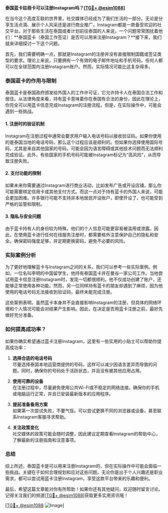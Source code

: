 **泰国蓝卡註冊卡可以注册Instagram吗？[[TG💪+ @esim1088](https://t.me/s/esim1088)]**

在当今这个高度互联的世界里，社交媒体已经成为了我们生活的一部分。无论是分享生活点滴、展示个人风采还是进行商业推广，Instagram都是一款备受欢迎的社交平台。对于那些生活在泰国或者计划前往泰国的人来说，一个问题常常困扰着他们：**泰国蓝卡（泰国工作签证）是否可以用来注册Instagram？**接下来，我们就来详细探讨一下这个问题。

首先，我们需要明确一点，那就是Instagram的注册并没有直接限制国籍或签证类型的要求。理论上来说，只要拥有一个有效的电子邮件地址和手机号码，任何人都可以在全球范围内注册Instagram账户。然而，实际情况可能比这复杂得多。

### 泰国蓝卡的作用与限制

泰国蓝卡是泰国政府颁发给外国人的工作许可证，它允许持卡人在泰国合法工作和居住。从法律角度来看，持有蓝卡意味着你在泰国有合法的身份，因此在理论上，你完全可以用蓝卡信息完成Instagram的注册流程。但是，在实际操作中，可能会遇到一些挑战。

#### 1. **注册时的验证机制**
Instagram在注册过程中通常会要求用户输入电话号码以接收验证码。如果你使用的是泰国当地的电话号码，那么这个过程应该是顺利的。但如果你选择使用国际号码，尤其是来自其他国家的号码，可能会因为语言障碍或其他技术问题而无法顺利完成验证。此外，有些国家的手机号码可能被Instagram标记为“高风险”，从而导致注册失败。

#### 2. **支付功能的限制**
如果未来你需要通过Instagram进行商业活动，比如发布广告或开设店铺，那么你可能需要绑定信用卡或其他支付方式。而这一点对于持有蓝卡的外国人来说，可能会更加困难。许多银行可能不支持非本地居民开设账户，即使开设了，也可能受到严格的监管和限制。

#### 3. **隐私与安全问题**
由于蓝卡持有人的身份较为特殊，他们的个人信息可能更容易被滥用或泄露。因此，在使用蓝卡进行任何在线服务注册时，都需要格外注意保护自己的隐私和安全。确保密码强度足够，并定期更换密码，避免不必要的风险。

### 实际案例分析

为了更好地理解蓝卡与Instagram之间的关系，我们可以参考一些实际案例。例如，一位名叫李明的中国留学生，他持有泰国蓝卡并在曼谷一家公司工作。当他尝试用蓝卡信息注册Instagram时，发现一切都很顺利。他不仅成功创建了账户，还能够正常使用各种功能。然而，另一位同样持有蓝卡的朋友却遇到了麻烦，因为他使用的电话号码无法接收到验证码，最终未能完成注册。

这些案例表明，虽然蓝卡本身并不会直接影响Instagram的注册，但具体的网络环境和个人情况可能会对结果产生影响。因此，在决定是否用蓝卡注册之前，最好先做好充分准备。

### 如何提高成功率？

如果你确实希望通过蓝卡注册Instagram，这里有一些实用的小贴士可以帮助你提高成功率：

1. **选择合适的电话号码**  
   尽量选择泰国本地运营商提供的号码，这样可以减少因语言差异而导致的问题。同时，确保你的号码处于活跃状态，并且没有被其他应用占用。

2. **使用可靠的设备**  
   在注册过程中，尽量避免使用公共Wi-Fi或不稳定的网络连接。确保你的手机或电脑运行正常，并且已安装最新版本的应用程序。

3. **提前准备备用方案**  
   如果第一次尝试失败，不要气馁。可以尝试更换不同的浏览器或设备，甚至联系Instagram客服寻求帮助。

4. **关注政策变化**  
   社交媒体的政策可能会随时调整，因此建议定期查看Instagram的帮助中心，了解最新的注册指南和注意事项。

### 总结

综上所述，泰国蓝卡是可以用来注册Instagram的，但在实际操作中可能会面临一些挑战。关键在于如何合理规划和应对这些问题。无论你是出于个人兴趣还是职业需求，都可以尝试用蓝卡注册Instagram，享受这款平台带来的乐趣和便利。

最后，希望这篇文章能对你有所帮助！如果你还有其他疑问，欢迎随时留言讨论。记得关注我们的频道[[TG💪+ @esim1088](https://t.me/s/esim1088)]获取更多实用资讯哦！

[[TG💪+ @esim1088](https://t.me/s/esim1088) ![Image](https://i.postimg.cc/4NQfJmqS/Snipaste-2025-05-13-00-14-12.png)]